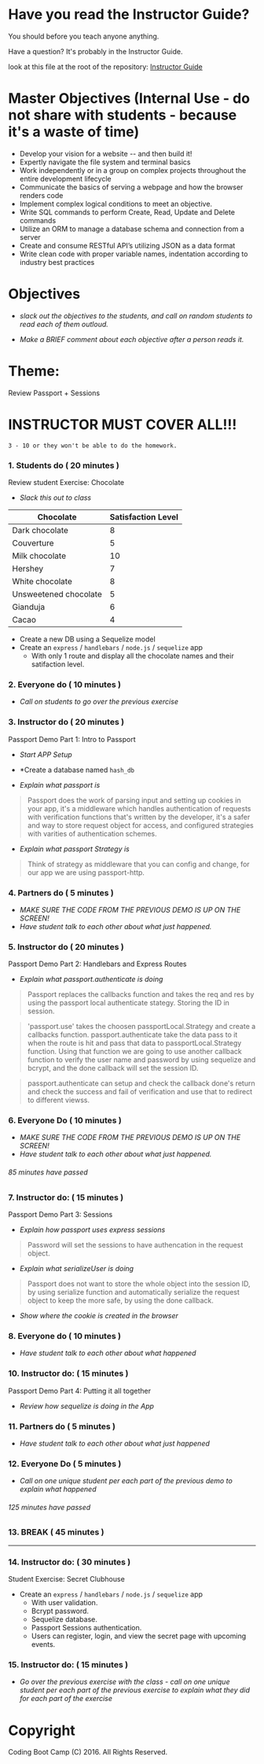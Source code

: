 # Have you read the Instructor Guide?

You should before you teach anyone anything.

Have a question? It's probably in the Instructor Guide.

look at this file at the root of the repository: 
[Instructor Guide](https://github.com/RutgersCodingBootcamp/All-Lesson-Plans/blob/master/instructor_guide)

# Master Objectives (Internal Use - do not share with students - because it's a waste of time)
  * Develop your vision for a website -- and then build it!
  * Expertly navigate the file system and terminal basics
  * Work independently or in a group on complex projects throughout the entire development lifecycle
  * Communicate the basics of serving a webpage and how the browser renders code
  * Implement complex logical conditions to meet an objective.
  * Write SQL commands to perform Create, Read, Update and Delete commands
  * Utilize an ORM to manage a database schema and connection from a server
  * Create and consume RESTful API’s utilizing JSON as a data format
  * Write clean code with proper variable names, indentation according to industry best practices

# Objectives

* *slack out the objectives to the students, and call on random students to read each of them outloud.* 

* *Make a BRIEF comment about each objective after a person reads it.*

# Theme: 
  Review
  Passport + Sessions

# INSTRUCTOR MUST COVER ALL!!!

```
3 - 10 or they won't be able to do the homework.
```

### 1. Students do ( 20 minutes )
Review student Exercise: Chocolate

* *Slack this out to class*

|Chocolate|Satisfaction Level|
|---------|-|
|Dark chocolate|8|
|Couverture|5|
|Milk chocolate|10|
|Hershey|7|
|White chocolate|8|
|Unsweetened chocolate|5|
|Gianduja|6|
|Cacao|4|

* Create a new DB using a Sequelize model
* Create an `express` / `handlebars` / `node.js` / `sequelize` app
  * With only 1 route and display all the chocolate names and their satifaction level.

### 2. Everyone do ( 10 minutes )

* *Call on students to go over the previous exercise*

### 3. Instructor do ( 20 minutes )
Passport Demo Part 1: Intro to Passport 

* *Start APP Setup* 
* *Create a database named `hash_db`

* *Explain what passport is*
> Passport does the work of parsing input and setting up cookies in your app, it's a middleware which handles authentication of requests with verification functions that's written by the developer, it's a safer and way to store request object for access, and configured strategies with varities of authentication schemes.

* *Explain what passport Strategy is*
> Think of strategy as middleware that you can config and change, for our app we are using passport-http. 

### 4. Partners do ( 5 minutes )
* *MAKE SURE THE CODE FROM THE PREVIOUS DEMO IS UP ON THE SCREEN!*
* *Have student talk to each other about what just happened.*

### 5. Instructor do ( 20 minutes )
Passport Demo Part 2: Handlebars and Express Routes

* *Explain what passport.authenticate is doing*

> Passport replaces the callbacks function and takes the req and res by using the passport local authenticate stategy. Storing the ID in session. 

> 'passport.use' takes the choosen passportLocal.Strategy and create a callbacks function. passport.authenticate take the data pass to it when the route is hit and pass that data to passportLocal.Strategy function. Using that function we are going to use another callback function to verify the user name and password by using sequelize and bcrypt, and the done callback will set the session ID. 

> passport.authenticate can setup and check the callback done's return and check the success and fail of verification and use that to redirect to different viewss.  

### 6. Everyone Do ( 10 minutes )
* *MAKE SURE THE CODE FROM THE PREVIOUS DEMO IS UP ON THE SCREEN!*
* *Have student talk to each other about what just happened.*

###### 85 minutes have passed

### 7. Instructor do: ( 15 minutes ) 
Passport Demo Part 3: Sessions

* *Explain how passport uses express sessions*
> Password will set the sessions to have authencation in the request object.

* *Explain what serializeUser is doing*
> Passport does not want to store the whole object into the session ID, by using serialize function and automatically serialize the request object to keep the more safe, by using the done callback.

* *Show where the cookie is created in the browser*

### 8. Everyone do ( 10 minutes )
* *Have student talk to each other about what happened* 

### 10. Instructor do: ( 15 minutes ) 
Passport Demo Part 4: Putting it all together

* *Review how sequelize is doing in the App* 

### 11. Partners do ( 5 minutes )
* *Have student talk to each other about what just happened* 

### 12. Everyone Do ( 5 minutes )
* *Call on one unique student per each part of the previous demo to explain what happened*

###### 125 minutes have passed

### 13. BREAK ( 45 minutes )
--------- --------- ---------

### 14. Instructor do: ( 30 minutes ) 
Student Exercise: Secret Clubhouse

* Create an `express` / `handlebars` / `node.js` / `sequelize` app
  * With user validation. 
  * Bcrypt password.
  * Sequelize database.
  * Passport Sessions authentication.
  * Users can register, login, and view the secret page with upcoming events. 

### 15. Instructor do: ( 15 minutes )
* *Go over the previous exercise with the class - call on one unique student per each part of the previous exercise to explain what they did for each part of the exercise*

# Copyright
Coding Boot Camp (C) 2016. All Rights Reserved.